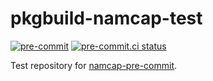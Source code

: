 # pkgbuild-namcap-test

[![pre-commit](https://github.com/jnk22/pkgbuild-namcap-test/actions/workflows/pre-commit.yml/badge.svg)](https://github.com/jnk22/pkgbuild-namcap-test/actions/workflows/pre-commit.yml)
[![pre-commit.ci status](https://results.pre-commit.ci/badge/github/jnk22/pkgbuild-namcap-test/main.svg)](https://results.pre-commit.ci/latest/github/jnk22/pkgbuild-namcap-test/main)

Test repository for
[namcap-pre-commit](https://github.com/jnk22/namcap-pre-commit).
